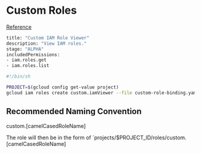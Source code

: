 # Custom Roles

[Reference](https://cloud.google.com/iam/docs/creating-custom-roles#listing_the_roles)

```bash
title: "Custom IAM Role Viewer"
description: "View IAM roles."
stage: "ALPHA"
includedPermissions:
- iam.roles.get
- iam.roles.list
```

```bash
#!/bin/sh

PROJECT=$(gcloud config get-value project)
gcloud iam roles create custom.iamViewer --file custom-role-binding.yaml --project $PROJECT 
```

## Recommended Naming Convention

custom.[camelCasedRoleName]

The role will then be in the form of `projects/$PROJECT_ID/roles/custom.[camelCasedRoleName]


